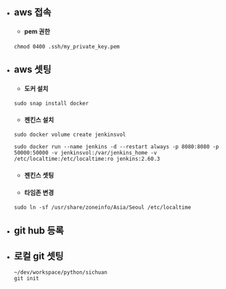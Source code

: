 
- ## aws 접속
    - #### pem 권한
    <pre><code>chmod 0400 .ssh/my_private_key.pem</code></pre>

- ## aws 셋팅
    - #### 도커 설치
    <pre><code>sudo snap install docker</code></pre>
    - #### 젠킨스 설치
    <pre><code>sudo docker volume create jenkinsvol
  
  sudo docker run --name jenkins -d --restart always -p 8080:8080 -p 50000:50000 -v jenkinsvol:/var/jenkins_home -v /etc/localtime:/etc/localtime:ro jenkins:2.60.3</code></pre>
    - #### 젠킨스 셋팅
    
    - #### 타임존 변경
    <pre><code>sudo ln -sf /usr/share/zoneinfo/Asia/Seoul /etc/localtime</code></pre>

- ## git hub 등록


- ## 로컬 git 셋팅
    <pre><code>~/dev/workspace/python/sichuan
  git init</code></pre>